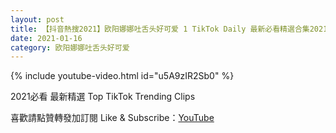 ```yaml
---
layout: post
title: 【抖音熱搜2021】欧阳娜娜吐舌头好可爱 1 TikTok Daily 最新必看精選合集2021 01 16
date: 2021-01-16
category: 欧阳娜娜吐舌头好可爱
---
```


{% include youtube-video.html id="u5A9zIR2Sb0" %}

2021必看 最新精選 Top TikTok Trending Clips

喜歡請點贊轉發加訂閱 Like & Subscribe：[YouTube](https://www.youtube.com/channel/UCAoR7VcanIPd04uEq_GIylA/videos)


